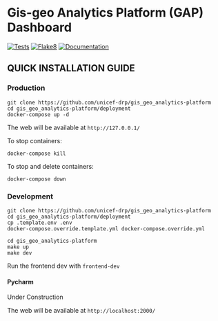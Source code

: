 # Gis-geo Analytics Platform (GAP) Dashboard

[![Tests](https://github.com/unicef-drp/gis_geo_analytics-platform/workflows/Tests/badge.svg)](https://github.com/unicef-drp/gis_geo_analytics-platform/actions/workflows/tests.yaml)
[![Flake8](https://github.com/unicef-drp/gis_geo_analytics-platform/workflows/Flake8/badge.svg)](https://github.com/unicef-drp/gis_geo_analytics-platform/actions/workflows/flake8.yml)
[![Documentation](https://github.com/unicef-drp/gis_geo_analytics-platform/workflows/Documentation/badge.svg)](https://unicef-drp.github.io/gis_geo_analytics-platform/)

## QUICK INSTALLATION GUIDE

### Production

```
git clone https://github.com/unicef-drp/gis_geo_analytics-platform
cd gis_geo_analytics-platform/deployment
docker-compose up -d
```

The web will be available at `http://127.0.0.1/`

To stop containers:

```
docker-compose kill
```

To stop and delete containers:

```
docker-compose down
```

### Development

```
git clone https://github.com/unicef-drp/gis_geo_analytics-platform
cd gis_geo_analytics-platform/deployment
cp .template.env .env
docker-compose.override.template.yml docker-compose.override.yml

cd gis_geo_analytics-platform
make up
make dev
```

Run the frontend dev with `frontend-dev`

#### Pycharm
Under Construction

The web will be available at `http://localhost:2000/`
